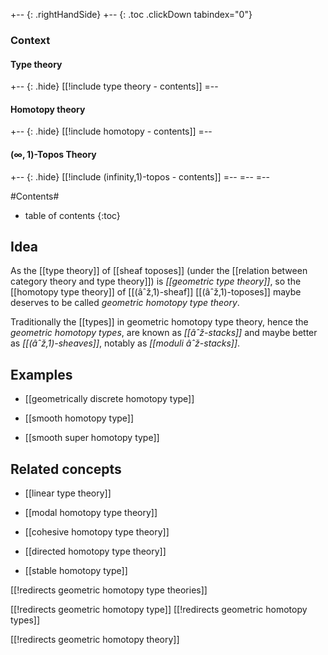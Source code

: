 
+-- {: .rightHandSide}
+-- {: .toc .clickDown tabindex="0"}
### Context
#### Type theory
+-- {: .hide}
[[!include type theory - contents]]
=--
#### Homotopy theory
+-- {: .hide}
[[!include homotopy - contents]]
=--
#### $(\infty,1)$-Topos Theory
+-- {: .hide}
[[!include (infinity,1)-topos - contents]]
=--
=--
=--

#Contents#
* table of contents
{:toc}

## Idea

As the [[type theory]] of [[sheaf toposes]] (under the [[relation between category theory and type theory]]) is _[[geometric type theory]]_, so the [[homotopy type theory]] of [[(âˆž,1)-sheaf]] [[(âˆž,1)-toposes]] maybe deserves to be called _geometric homotopy type theory_. 

Traditionally the [[types]] in geometric homotopy type theory, hence the _geometric homotopy types_, are known as _[[âˆž-stacks]]_ and maybe better as _[[(âˆž,1)-sheaves]]_, notably as _[[moduli âˆž-stacks]]_.



## Examples

* [[geometrically discrete homotopy type]]

* [[smooth homotopy type]]

* [[smooth super homotopy type]]

## Related concepts

* [[linear type theory]]

* [[modal homotopy type theory]]

* [[cohesive homotopy type theory]]

* [[directed homotopy type theory]]

* [[stable homotopy type]]


[[!redirects geometric homotopy type theories]]

[[!redirects geometric homotopy type]]
[[!redirects geometric homotopy types]]


[[!redirects geometric homotopy theory]]
